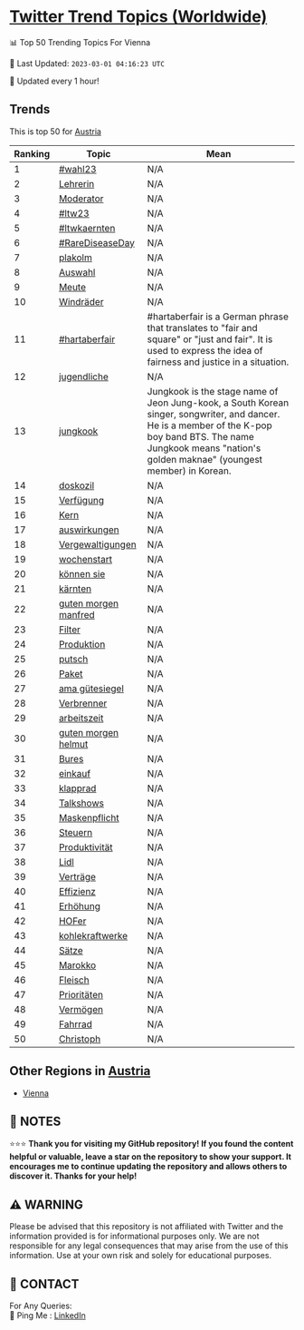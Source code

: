 [Twitter Trend Topics (Worldwide)](https://github.com/ErcinDedeoglu/Twitter-Trend-Topics)
==========


📊 Top 50 Trending Topics For Vienna

📆 Last Updated: `2023-03-01 04:16:23 UTC`

🔧 Updated every 1 hour!


## Trends

This is top 50 for [Austria](</Austria>)

| Ranking | Topic | Mean |
| ------- | ------------ | ------------ |
| 1 | [#wahl23](http://twitter.com/search?q=%23wahl23) | N/A |
| 2 | [Lehrerin](http://twitter.com/search?q=Lehrerin) | N/A |
| 3 | [Moderator](http://twitter.com/search?q=Moderator) | N/A |
| 4 | [#ltw23](http://twitter.com/search?q=%23ltw23) | N/A |
| 5 | [#ltwkaernten](http://twitter.com/search?q=%23ltwkaernten) | N/A |
| 6 | [#RareDiseaseDay](http://twitter.com/search?q=%23RareDiseaseDay) | N/A |
| 7 | [plakolm](http://twitter.com/search?q=plakolm) | N/A |
| 8 | [Auswahl](http://twitter.com/search?q=Auswahl) | N/A |
| 9 | [Meute](http://twitter.com/search?q=Meute) | N/A |
| 10 | [Windräder](http://twitter.com/search?q=Windr%c3%a4der) | N/A |
| 11 | [#hartaberfair](http://twitter.com/search?q=%23hartaberfair) | #hartaberfair is a German phrase that translates to "fair and square" or "just and fair". It is used to express the idea of fairness and justice in a situation. |
| 12 | [jugendliche](http://twitter.com/search?q=jugendliche) | N/A |
| 13 | [jungkook](http://twitter.com/search?q=jungkook) | Jungkook is the stage name of Jeon Jung-kook, a South Korean singer, songwriter, and dancer. He is a member of the K-pop boy band BTS. The name Jungkook means "nation's golden maknae" (youngest member) in Korean. |
| 14 | [doskozil](http://twitter.com/search?q=doskozil) | N/A |
| 15 | [Verfügung](http://twitter.com/search?q=Verf%c3%bcgung) | N/A |
| 16 | [Kern](http://twitter.com/search?q=Kern) | N/A |
| 17 | [auswirkungen](http://twitter.com/search?q=auswirkungen) | N/A |
| 18 | [Vergewaltigungen](http://twitter.com/search?q=Vergewaltigungen) | N/A |
| 19 | [wochenstart](http://twitter.com/search?q=wochenstart) | N/A |
| 20 | [können sie](http://twitter.com/search?q=k%c3%b6nnen+sie) | N/A |
| 21 | [kärnten](http://twitter.com/search?q=k%c3%a4rnten) | N/A |
| 22 | [guten morgen manfred](http://twitter.com/search?q=guten+morgen+manfred) | N/A |
| 23 | [Filter](http://twitter.com/search?q=Filter) | N/A |
| 24 | [Produktion](http://twitter.com/search?q=Produktion) | N/A |
| 25 | [putsch](http://twitter.com/search?q=putsch) | N/A |
| 26 | [Paket](http://twitter.com/search?q=Paket) | N/A |
| 27 | [ama gütesiegel](http://twitter.com/search?q=ama+g%c3%bctesiegel) | N/A |
| 28 | [Verbrenner](http://twitter.com/search?q=Verbrenner) | N/A |
| 29 | [arbeitszeit](http://twitter.com/search?q=arbeitszeit) | N/A |
| 30 | [guten morgen helmut](http://twitter.com/search?q=guten+morgen+helmut) | N/A |
| 31 | [Bures](http://twitter.com/search?q=Bures) | N/A |
| 32 | [einkauf](http://twitter.com/search?q=einkauf) | N/A |
| 33 | [klapprad](http://twitter.com/search?q=klapprad) | N/A |
| 34 | [Talkshows](http://twitter.com/search?q=Talkshows) | N/A |
| 35 | [Maskenpflicht](http://twitter.com/search?q=Maskenpflicht) | N/A |
| 36 | [Steuern](http://twitter.com/search?q=Steuern) | N/A |
| 37 | [Produktivität](http://twitter.com/search?q=Produktivit%c3%a4t) | N/A |
| 38 | [Lidl](http://twitter.com/search?q=Lidl) | N/A |
| 39 | [Verträge](http://twitter.com/search?q=Vertr%c3%a4ge) | N/A |
| 40 | [Effizienz](http://twitter.com/search?q=Effizienz) | N/A |
| 41 | [Erhöhung](http://twitter.com/search?q=Erh%c3%b6hung) | N/A |
| 42 | [HOFer](http://twitter.com/search?q=HOFer) | N/A |
| 43 | [kohlekraftwerke](http://twitter.com/search?q=kohlekraftwerke) | N/A |
| 44 | [Sätze](http://twitter.com/search?q=S%c3%a4tze) | N/A |
| 45 | [Marokko](http://twitter.com/search?q=Marokko) | N/A |
| 46 | [Fleisch](http://twitter.com/search?q=Fleisch) | N/A |
| 47 | [Prioritäten](http://twitter.com/search?q=Priorit%c3%a4ten) | N/A |
| 48 | [Vermögen](http://twitter.com/search?q=Verm%c3%b6gen) | N/A |
| 49 | [Fahrrad](http://twitter.com/search?q=Fahrrad) | N/A |
| 50 | [Christoph](http://twitter.com/search?q=Christoph) | N/A |



## Other Regions in [Austria](</Austria>)

* [Vienna](</Austria/Vienna.md>)



## 📝 NOTES

⭐⭐⭐ **Thank you for visiting my GitHub repository! If you found the content helpful or valuable, leave a star on the repository to show your support. It encourages me to continue updating the repository and allows others to discover it. Thanks for your help!**


## ⚠️ WARNING

Please be advised that this repository is not affiliated with Twitter and the information provided is for informational purposes only. We are not responsible for any legal consequences that may arise from the use of this information. Use at your own risk and solely for educational purposes.


## 📨 CONTACT

 For Any Queries:  
            🏓 Ping Me : [LinkedIn](https://www.linkedin.com/in/ercindedeoglu/)
